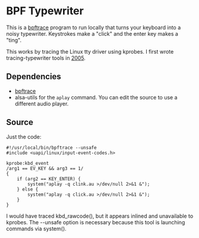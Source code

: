# BPF Typewriter

This is a [bpftrace] program to run locally that turns your keyboard into a noisy typewriter. Keystrokes make a "click" and the enter key makes a "ting".

This works by tracing the Linux tty driver using kprobes. I first wrote tracing-typewriter tools in [2005].

## Dependencies

- [bpftrace]
- alsa-utils for the `aplay` command. You can edit the source to use a different audio player.

## Source

Just the code:

```
#!/usr/local/bin/bpftrace --unsafe
#include <uapi/linux/input-event-codes.h>

kprobe:kbd_event
/arg1 == EV_KEY && arg3 == 1/
{
	if (arg2 == KEY_ENTER) {
		system("aplay -q clink.au >/dev/null 2>&1 &");
	} else {
		system("aplay -q click.au >/dev/null 2>&1 &");
	}
}

```

I would have traced kbd_rawcode(), but it appears inlined and unavailable to kprobes. The --unsafe option is necessary because this tool is launching commands via system().

[bpftrace]: https://github.com/iovisor/bpftrace
[2005]: http://www.brendangregg.com/specials.html#typewriter
